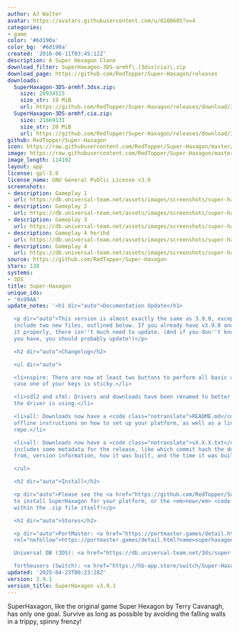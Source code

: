 ```yaml
---
author: AJ Walter
avatar: https://avatars.githubusercontent.com/u/6108605?v=4
categories:
- game
color: '#6d190a'
color_bg: '#6d190a'
created: '2016-06-11T03:45:12Z'
description: A Super Hexagon Clone
download_filter: SuperHaxagon-3DS-armhf\.(3dsx|cia)\.zip
download_page: https://github.com/RedTopper/Super-Haxagon/releases
downloads:
  SuperHaxagon-3DS-armhf.3dsx.zip:
    size: 20934515
    size_str: 19 MiB
    url: https://github.com/RedTopper/Super-Haxagon/releases/download/3.9.1/SuperHaxagon-3DS-armhf.3dsx.zip
  SuperHaxagon-3DS-armhf.cia.zip:
    size: 21669131
    size_str: 20 MiB
    url: https://github.com/RedTopper/Super-Haxagon/releases/download/3.9.1/SuperHaxagon-3DS-armhf.cia.zip
github: RedTopper/Super-Haxagon
icon: https://raw.githubusercontent.com/RedTopper/Super-Haxagon/master/media/icon-3ds.png
image: https://raw.githubusercontent.com/RedTopper/Super-Haxagon/master/media/banner.png
image_length: 114192
layout: app
license: gpl-3.0
license_name: GNU General Public License v3.0
screenshots:
- description: Gameplay 1
  url: https://db.universal-team.net/assets/images/screenshots/super-haxagon/gameplay-1.png
- description: Gameplay 2
  url: https://db.universal-team.net/assets/images/screenshots/super-haxagon/gameplay-2.png
- description: Gameplay 3
  url: https://db.universal-team.net/assets/images/screenshots/super-haxagon/gameplay-3.png
- description: Gameplay 4 horihd
  url: https://db.universal-team.net/assets/images/screenshots/super-haxagon/gameplay-4-horihd.png
- description: Gameplay 4
  url: https://db.universal-team.net/assets/images/screenshots/super-haxagon/gameplay-4.png
source: https://github.com/RedTopper/Super-Haxagon
stars: 138
systems:
- 3DS
title: Super-Haxagon
unique_ids:
- '0x99AA'
update_notes: '<h1 dir="auto">Documentation Update</h1>

  <p dir="auto">This version is almost exactly the same as 3.9.0, except the downloads
  include two new files, outlined below. If you already have v3.9.0 and have installed
  it properly, there isn''t much need to update. (And if you don''t know what version
  you have, you should probably update!)</p>

  <h2 dir="auto">Changelog</h2>

  <ul dir="auto">

  <li>nspire: There are now at least two buttons to perform all basic actions, in
  case one of your keys is sticky.</li>

  <li>sdl2 and sfml: Drivers and downloads have been renamed to better show what back-end
  the driver is using.</li>

  <li>all: Downloads now have a <code class="notranslate">README.md</code> that gives
  offline instructions on how to set up your platform, as well as a link back to this
  repo.</li>

  <li>all: Downloads now have a <code class="notranslate">vX.X.X.txt</code> file that
  includes some metadata for the release, like which commit hash the download came
  from, version information, how it was built, and the time it was built.</li>

  </ul>

  <h2 dir="auto">Install</h2>

  <p dir="auto">Please see the <a href="https://github.com/RedTopper/Super-Haxagon/blob/master/README.md">README.md</a>
  to install SuperHaxagon for your platform, or the <em>new</em> <code class="notranslate">README.md</code>
  within the .zip file itself!</p>

  <h2 dir="auto">Stores</h2>

  <p dir="auto">PortMaster: <a href="https://portmaster.games/detail.html?name=superhaxagon"
  rel="nofollow">https://portmaster.games/detail.html?name=superhaxagon</a><br>

  Universal DB (3DS): <a href="https://db.universal-team.net/3ds/super-haxagon" rel="nofollow">https://db.universal-team.net/3ds/super-haxagon</a><br>

  fortheusers (Switch): <a href="https://hb-app.store/switch/Super-Haxagon" rel="nofollow">https://hb-app.store/switch/Super-Haxagon</a></p>'
updated: '2025-04-23T00:23:28Z'
version: 3.9.1
version_title: SuperHaxagon v3.9.1
---
```

SuperHaxagon, like the original game Super Hexagon by Terry Cavanagh, has only one goal. Survive as long as possible by avoiding the falling walls in a trippy, spinny frenzy!